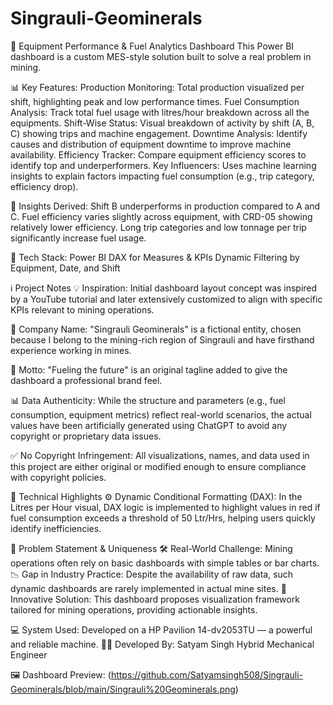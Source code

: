 # Singrauli-Geominerals
🚜 Equipment Performance & Fuel Analytics Dashboard
This Power BI dashboard is a custom MES-style solution built to solve a real problem in mining.

📊 Key Features:
Production Monitoring: Total production visualized per shift, highlighting peak and low performance times.
Fuel Consumption Analysis: Track total fuel usage with litres/hour breakdown across all the equipments.
Shift-Wise Status: Visual breakdown of activity by shift (A, B, C) showing trips and machine engagement.
Downtime Analysis: Identify causes and distribution of equipment downtime to improve machine availability.
Efficiency Tracker: Compare equipment efficiency scores to identify top and underperformers.
Key Influencers: Uses machine learning insights to explain factors impacting fuel consumption (e.g., trip category, efficiency drop).

🧠 Insights Derived:
Shift B underperforms in production compared to A and C.
Fuel efficiency varies slightly across equipment, with CRD-05 showing relatively lower efficiency.
Long trip categories and low tonnage per trip significantly increase fuel usage.


🔧 Tech Stack:
Power BI
DAX for Measures & KPIs
Dynamic Filtering by Equipment, Date, and Shift



ℹ️ Project Notes
💡 Inspiration: Initial dashboard layout concept was inspired by a YouTube tutorial and later extensively customized to align with specific KPIs relevant to mining operations.

🏢 Company Name: "Singrauli Geominerals" is a fictional entity, chosen because I belong to the mining-rich region of Singrauli and have firsthand experience working in mines.

🔖 Motto: "Fueling the future" is an original tagline added to give the dashboard a professional brand feel.

📊 Data Authenticity: While the structure and parameters (e.g., fuel consumption, equipment metrics) reflect real-world scenarios, the actual values have been artificially generated using ChatGPT to avoid any copyright or proprietary data issues.

✅ No Copyright Infringement: All visualizations, names, and data used in this project are either original or modified enough to ensure compliance with copyright policies.



🧮 Technical Highlights
⚙️ Dynamic Conditional Formatting (DAX):
In the Litres per Hour visual, DAX logic is implemented to highlight values in red if fuel consumption exceeds a threshold of 50 Ltr/Hrs, helping users quickly identify inefficiencies.


🚧 Problem Statement & Uniqueness
🛠️ Real-World Challenge: Mining operations often rely on basic dashboards with simple tables or bar charts.
📉 Gap in Industry Practice: Despite the availability of raw data, such dynamic dashboards are rarely implemented in actual mine sites.
🌟 Innovative Solution: This dashboard proposes visualization framework tailored for mining operations, providing actionable insights.



💻 System Used: Developed on a HP Pavilion 14-dv2053TU — a powerful and reliable machine. 
🧑‍💻 Developed By:
Satyam Singh
Hybrid Mechanical Engineer

🖼️ Dashboard Preview: (https://github.com/Satyamsingh508/Singrauli-Geominerals/blob/main/Singrauli%20Geominerals.png)
